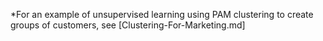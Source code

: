 *For an example of unsupervised learning using PAM clustering to create groups of customers, see [Clustering-For-Marketing.md]
